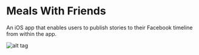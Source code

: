 <h1>Meals With Friends </h1>
An iOS app that enables users to publish stories to their Facebook timeline from within the app. 

![alt tag](https://github.com/nisha-shah/meals-with-friends/blob/master/Scrumptious/letseat.png)
